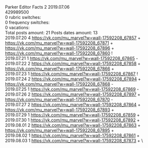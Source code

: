 Parker	Editor Facts 2 2019.07.06\
429989500\
0 rubric switches:\
0 frequency switches:\
0 vacations:\
Total posts amount: 21	Posts dates amount: 13\
2019.07.20 4 https://vk.com/mu_marvel?w=wall-17592208_67857 + https://vk.com/mu_marvel?w=wall-17592208_67871 + https://vk.com/mu_marvel?w=wall-17592208_67896 + https://vk.com/mu_marvel?w=wall-17592208_67860 ! \
2019.07.21 1 https://vk.com/mu_marvel?w=wall-17592208_67865 - \
2019.07.22 2 https://vk.com/mu_marvel?w=wall-17592208_67858 + https://vk.com/mu_marvel?w=wall-17592208_67866 + \
2019.07.23 1 https://vk.com/mu_marvel?w=wall-17592208_67867 ! \
2019.07.24 2 https://vk.com/mu_marvel?w=wall-17592208_67894 + https://vk.com/mu_marvel?w=wall-17592208_67868 - \
2019.07.25 1 https://vk.com/mu_marvel?w=wall-17592208_67869 - \
2019.07.26 2 https://vk.com/mu_marvel?w=wall-17592208_67897 + https://vk.com/mu_marvel?w=wall-17592208_67870 - \
2019.07.27 2 https://vk.com/mu_marvel?w=wall-17592208_67864 + https://vk.com/mu_marvel?w=wall-17592208_67893 + \
2019.07.29 1 https://vk.com/mu_marvel?w=wall-17592208_67859 + \
2019.07.30 1 https://vk.com/mu_marvel?w=wall-17592208_67892 + \
2019.08.01 2 https://vk.com/mu_marvel?w=wall-17592208_67863 + https://vk.com/mu_marvel?w=wall-17592208_67895 + \
2019.08.02 1 https://vk.com/mu_marvel?w=wall-17592208_67861 + \
2019.08.03 1 https://vk.com/mu_marvel?w=wall-17592208_67873 + \

